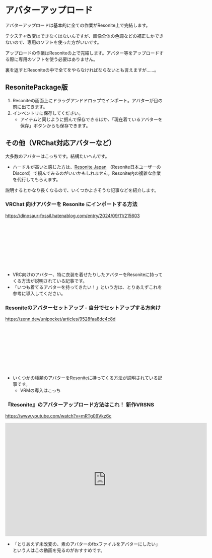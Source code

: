 # アバターアップロード
アバターアップロードは基本的に全ての作業がResonite上で完結します。

テクスチャ改変はできなくはないんですが、画像全体の色調などの補正しかできないので、専用のソフトを使った方がいいです。

<div class="warning">
アップロードの作業はResoniteの上で完結します。アバター等をアップロードする際に専用のソフトを使う必要はありません。

裏を返すとResoniteの中で全てをやらなければならないとも言えますが……。
</div>

## ResonitePackage版
1. Resoniteの画面上にドラッグアンドドロップでインポート。アバターが目の前に出てきます。
2. インベントリに保存してください。
   - アイテムと同じように掴んで保存できるほか、「現在着ているアバターを保存」ボタンからも保存できます。

## その他（VRChat対応アバターなど）
大多数のアバターはこっちです。結構たいへんです。
- ハードルが高いと感じた方は、[Resonite Japan](https://discord.gg/resonite-japan) （Resonite日本ユーザーのDiscord）で頼んでみるのがいいかもしれません。Resonite内の複雑な作業を代行してもらえます。

説明するとかなり長くなるので、いくつかよさそうな記事などを紹介します。

### VRChat 向けアバターを Resonite にインポートする方法
<https://dinosaur-fossil.hatenablog.com/entry/2024/09/11/215603>
<div class="iframely-embed"><div class="iframely-responsive" style="height: 140px; padding-bottom: 0;"><a href="https://dinosaur-fossil.hatenablog.com/entry/2024/09/11/215603" data-iframely-url="//iframely.net/9QPvh3k?card=small&media=0"></a></div></div><script async src="//iframely.net/embed.js"></script>

- VRC向けのアバター、特に衣装を着せたりしたアバターをResoniteに持ってくる方法が説明されている記事です。
- 「いつも着てるアバターを持ってきたい！」という方は、とりあえずこれを参考に導入してください。

### Resoniteのアバターセットアップ - 自分でセットアップする方向け
<https://zenn.dev/unipocket/articles/9528faa8dc4c8d>
<div class="iframely-embed"><div class="iframely-responsive" style="height: 140px; padding-bottom: 0;"><a href="https://zenn.dev/unipocket/articles/9528faa8dc4c8d" data-iframely-url="//iframely.net/RilD6Qm?card=small"></a></div></div><script async src="//iframely.net/embed.js"></script>

- いくつかの種類のアバターをResoniteに持ってくる方法が説明されている記事です。
  - VRMの導入はこっち

### 『Resonite』のアバターアップロード方法はこれ！ 新作VRSNS
<https://www.youtube.com/watch?v=mRTg09Vkz6c>
<iframe width="640" height="360" src="https://www.youtube.com/embed/mRTg09Vkz6c" title="『Resonite』のアバターアップロード方法はこれ！ 新作VRSNS" frameborder="0" allow="accelerometer; autoplay; clipboard-write; encrypted-media; gyroscope; picture-in-picture; web-share" referrerpolicy="strict-origin-when-cross-origin" allowfullscreen></iframe>

- 「とりあえず未改変の、素のアバターのfbxファイルをアバターにしたい」という人はこの動画を見るのがおすすめです。